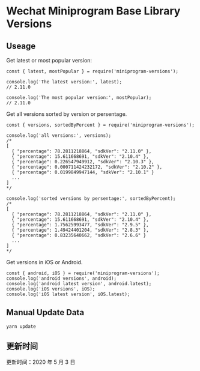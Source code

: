 
# Wechat Miniprogram Base Library Versions

## Useage

Get latest or most popular version:

```;
const { latest, mostPopular } = require('miniprogram-versions');

console.log('The latest version:', latest);
// 2.11.0

console.log('The most popular version:', mostPopular);
// 2.11.0

```

Get all versions sorted by version or persentage.

```
const { versions, sortedByPercent } = require('miniprogram-versions');

console.log('all versions:', versions);
/*
[
  { "percentage": 78.2811218864, "sdkVer": "2.11.0" },
  { "percentage": 15.611668691, "sdkVer": "2.10.4" },
  { "percentage": 0.226547949912, "sdkVer": "2.10.3" },
  { "percentage": 0.000711424232172, "sdkVer": "2.10.2" },
  { "percentage": 0.0199849947144, "sdkVer": "2.10.1" }
  ...
]
*/

console.log('sorted versions by persentage:', sortedByPercent);
/*
[
  { "percentage": 78.2811218864, "sdkVer": "2.11.0" },
  { "percentage": 15.611668691, "sdkVer": "2.10.4" },
  { "percentage": 1.75625993477, "sdkVer": "2.9.5" },
  { "percentage": 1.49424401204, "sdkVer": "2.8.3" },
  { "percentage": 0.83235640662, "sdkVer": "2.6.6" }
  ...
]
*/
```

Get versions in iOS or Android.

```
const { android, iOS } = require('miniprogram-versions');
console.log('android versions', android);
console.log('android latest version', android.latest);
console.log('iOS versions', iOS);
console.log('iOS latest version', iOS.latest);
```

## Manual Update Data

```
yarn update
```

## 更新时间

更新时间：2020 年 5 月 3 日
